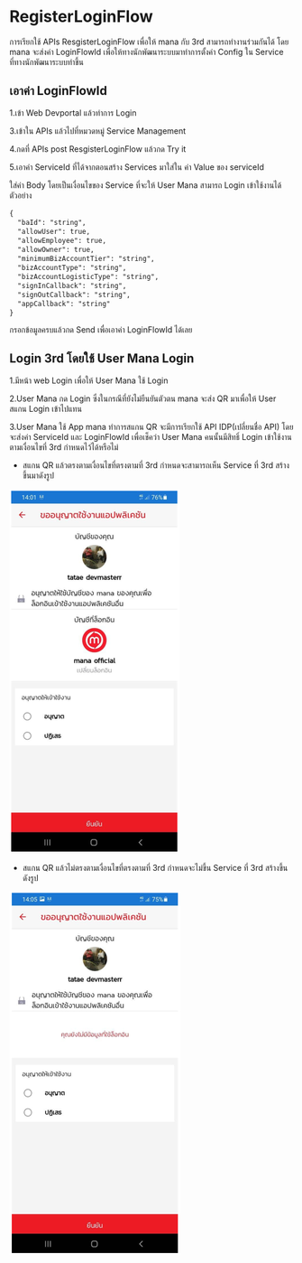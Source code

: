 # RegisterLoginFlow
 
การเรียกใช้ APIs ResgisterLoginFlow เพื่อให้ mana กับ 3rd สามารถทำงานร่วมกันได้ โดย mana จะส่งค่า LoginFlowId  เพื่อให้ทางนักพัฒนาระบบมาทำการตั้งค่า Config ใน Service ที่ทางนักพัฒนาระบบทำขึ้น  

## เอาค่า LoginFlowId

1.เข้า Web Devportal แล้วทำการ Login 

3.เข้าใน APIs แล้วไปที่หมวดหมู่ Service Management

4.กดที่ APIs post ResgisterLoginFlow แล้วกด Try it 

5.เอาค่า ServiceId ที่ได้จากตอนสร้าง Services  มาใส่ใน ค่า Value ของ serviceId

ใส่ค่า Body โดยเป็นเงื่อนไขของ Service ที่จะให้ User Mana สามารถ Login เข้าใช้งานได้ ตัวอย่าง
```
{
  "baId": "string",
  "allowUser": true,
  "allowEmployee": true,
  "allowOwner": true,
  "minimumBizAccountTier": "string",
  "bizAccountType": "string",
  "bizAccountLogisticType": "string",
  "signInCallback": "string",
  "signOutCallback": "string",
  "appCallback": "string"
}
```
กรอกข้อมูลครบแล้วกด Send เพื่อเอาค่า LoginFlowId ได้เลย

## Login 3rd โดยใช้ User Mana Login 

1.มีหน้า web Login เพื่อให้ User Mana ใช้ Login

2.User Mana กด Login ซึ่งในกรณีที่ยังไม่ยืนยันตัวตน  mana จะส่ง QR มาเพื่อให้ User สแกน Login เข้าไปแทน

3.User Mana ใช้ App mana ทำการสแกน QR จะมีการเรียกใช้ API IDP(เปลี่ยนชื่อ API) โดยจะส่งค่า ServiceId และ LoginFlowId เพื่อเช็คว่า User Mana คนนั้นมีสิทธิ์ Login เข้าใช้งานตามเงื่อนไขที่ 3rd กำหนดไว้ได้หรือไม่
- สแกน QR แล้วตรงตามเงื่อนไขที่ตรงตามที่ 3rd กำหนดจะสามารถเห็น Service ที่ 3rd สร้างขึ้นมาดังรูป  

![a](../img/Tutorial/RegisterLoginFlow/shop.PNG)


- สแกน QR แล้วไม่ตรงตามเงื่อนไขที่ตรงตามที่ 3rd กำหนดจะไม่ขึ้น Service ที่ 3rd สร้างขึ้น ดังรูป  


![a](../img/Tutorial/RegisterLoginFlow/noshop.PNG)








